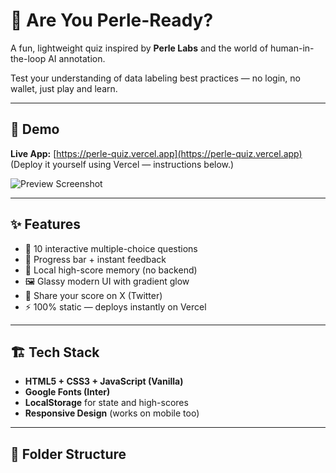 # 🧠 Are You Perle-Ready?

A fun, lightweight quiz inspired by **Perle Labs** and the world of human-in-the-loop AI annotation.

Test your understanding of data labeling best practices — no login, no wallet, just play and learn.

---

## 🚀 Demo
**Live App:** [https://perle-quiz.vercel.app](https://perle-quiz.vercel.app)  
(Deploy it yourself using Vercel — instructions below.)

![Preview Screenshot](./preview.png)

---

## ✨ Features
- 🎯 10 interactive multiple-choice questions  
- 🧩 Progress bar + instant feedback  
- 💾 Local high-score memory (no backend)  
- 🖼️ Glassy modern UI with gradient glow  
- 🔗 Share your score on X (Twitter)  
- ⚡ 100% static — deploys instantly on Vercel  

---

## 🏗️ Tech Stack
- **HTML5 + CSS3 + JavaScript (Vanilla)**  
- **Google Fonts (Inter)**  
- **LocalStorage** for state and high-scores  
- **Responsive Design** (works on mobile too)

---

## 📂 Folder Structure
